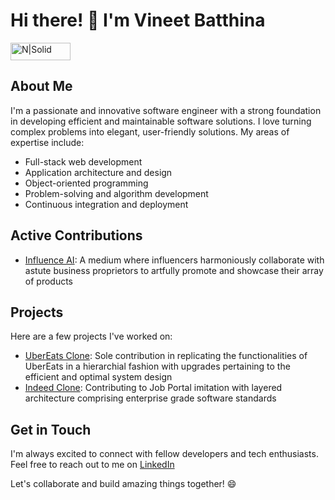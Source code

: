 # Hi there! 👋 I'm Vineet Batthina

<p class="has-line-data" data-line-start="2" data-line-end="3"><a href="https://drive.google.com/file/d/1et4fFvG6QkqAERabPK67Yr7_21KIgi9A/view?usp=drive_link"><img src="https://drive.google.com/file/d/1Osi4I86ZPLWU3n8yZ8cpl5HdRekAYCYI/view?usp=drive_link" alt="N|Solid" width="96" height="28"></a></p>

## About Me
I'm a passionate and innovative software engineer with a strong foundation in developing efficient and maintainable software solutions. I love turning complex problems into elegant, user-friendly solutions. My areas of expertise include:

- Full-stack web development
- Application architecture and design
- Object-oriented programming
- Problem-solving and algorithm development
- Continuous integration and deployment

## Active Contributions
- [Influence AI](http://influenceai.in/): A medium where influencers harmoniously collaborate with astute business proprietors to artfully promote and showcase their array of products

## Projects
Here are a few projects I've worked on:

- [UberEats Clone](https://youtu.be/HkROcVFkVHE): Sole contribution in replicating the functionalities of UberEats in a hierarchial fashion with upgrades pertaining to the efficient and optimal system design
- [Indeed Clone](https://youtu.be/J0RPAFwB-R8): Contributing to Job Portal imitation with layered architecture comprising enterprise grade software standards

## Get in Touch
I'm always excited to connect with fellow developers and tech enthusiasts. Feel free to reach out to me on [LinkedIn](https://www.linkedin.com/in/vineet-batthina/)

Let's collaborate and build amazing things together! 😄
